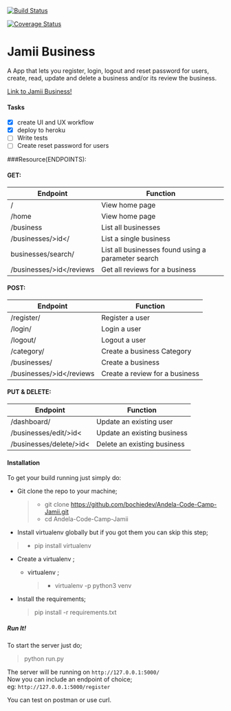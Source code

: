[![Build Status](https://travis-ci.com/bochiedev/Andela-Code-Camp-Jamii.svg?branch=master)](https://travis-ci.com/bochiedev/Andela-Code-Camp-Jamii)

[![Coverage Status](https://coveralls.io/repos/github/bochiedev/Andela-Code-Camp-Jamii/badge.svg?branch=master)](https://coveralls.io/github/bochiedev/Andela-Code-Camp-Jamii?branch=master)


# Jamii Business

A App that lets you register, login, logout and reset password for users,   
create, read, update and delete a business and/or its review the business.  

[Link to Jamii Business!](https://code-camp-jamii.herokuapp.com/)

#### Tasks

- [x] create UI and UX workflow
- [x] deploy to heroku
- [ ] Write tests
- [ ] Create reset password for users

###Resource(ENDPOINTS):

#### GET:

Endpoint | Function
--------- | ----------
/ | View home page
/home | View home page
/business | List all businesses
/businesses/>id</| List a single business
businesses/search/ | List all businesses found using a parameter search
/businesses/>id</reviews |  Get all reviews for a business


#### POST:

Endpoint | Function
--------- | ---------
/register/ | Register a user
/login/ | Login a user
/logout/ | Logout a user
/category/ | Create a business Category
/businesses/ | Create a business
/businesses/>id</reviews |  Create a review for a business

#### PUT & DELETE:

Endpoint | Function
--------- | ----------
/dashboard/ | Update an existing user
/businesses/edit/>id< | Update an existing business
/businesses/delete/>id<  | Delete an existing business


#### Installation

To get your build running just simply do:

* Git clone the repo to your machine;
  >  * git clone https://github.com/bochiedev/Andela-Code-Camp-Jamii.git
  >  * cd Andela-Code-Camp-Jamii

* Install virtualenv globally but if you got them you can skip this step;
> * pip install virtualenv

* Create a virtualenv ;
    * virtualenv ;
        > * virtualenv -p python3 venv             


* Install the requirements;
   > pip install -r requirements.txt

##### Run It!

To start the server just do;
> python run.py

The server will be running on    `http://127.0.0.1:5000/`   
Now you can include an endpoint of choice;   
eg:   `http://127.0.0.1:5000/register`


You can test on postman or use curl.
